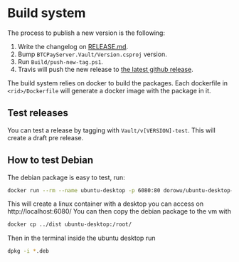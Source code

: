 # Build system

The process to publish a new version is the following:
1. Write the changelog on [RELEASE.md](RELEASE.md).
2. Bump `BTCPayServer.Vault/Version.csproj` version.
3. Run `Build/push-new-tag.ps1`.
4. Travis will push the new release to [the latest github release](https://github.com/Groestlcoin/GRSPayServer.Vault/releases/latest).

The build system relies on docker to build the packages.
Each dockerfile in `<rid>/Dockerfile` will generate a docker image with the package in it.

## Test releases

You can test a release by tagging with `Vault/v[VERSION]-test`. This will create a draft pre release.

## How to test Debian

The debian package is easy to test, run:

```bash
docker run --rm --name ubuntu-desktop -p 6080:80 dorowu/ubuntu-desktop-lxde-vnc
```

This will create a linux container with a desktop you can access on http://localhost:6080/
You can then copy the debian package to the vm with

```bash
docker cp ../dist ubuntu-desktop:/root/
```

Then in the terminal inside the ubuntu desktop run

```bash
dpkg -i *.deb
```
